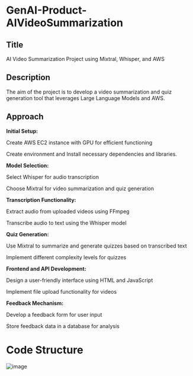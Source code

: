 # GenAI-Product-AIVideoSummarization
<H2><B> Title </B></H2> AI Video Summarization Project using Mixtral, Whisper, and AWS 

<H2><B> Description </B></H2> The aim of the project is to develop a video summarization and quiz generation tool that leverages Large Language Models and AWS. 

<H2><B>Approach</B></H2>

<B>Initial Setup:</B>

Create AWS EC2 instance with GPU for efficient functioning

Create environment and Install necessary dependencies and libraries.


<B>Model Selection: </B>

Select Whisper for audio transcription

Choose Mixtral for video summarization and quiz generation

 

<B>Transcription Functionality:</B>

Extract audio from uploaded videos using FFmpeg

Transcribe audio to text using the Whisper model


<B>Quiz Generation: </B>

Use Mixtral to summarize and generate quizzes based on transcribed text

Implement different complexity levels for quizzes

 

<B>Frontend and API Development: </B>

Design a user-friendly interface using HTML and JavaScript

Implement file upload functionality for videos



<B>Feedback Mechanism: </B>

Develop a feedback form for user input

Store feedback data in a database for analysis


# Code Structure

![image](https://github.com/user-attachments/assets/590b0a44-352c-49be-80ab-41ea61174f33)


 

